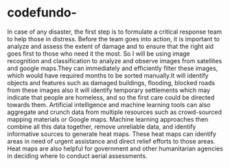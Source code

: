 # codefundo-

In case of any disaster, the first step is to formulate a critical response team to help those in distress. Before the team goes into action, it is important to analyze and assess the extent of damage and to ensure that the right aid goes first to those who need it the most. 
So I will be using image recognition and classification to analyze and observe images from satellites and google maps.They can immediately and efficiently filter these images, which would have required months to be sorted manually.It will identify objects and features such as damaged buildings, flooding, blocked roads from these images
also it will identify temporary settlements which may indicate that people are homeless, and so the first care could be directed towards them. 
Artificial intelligence and machine learning tools can also aggregate and crunch data from multiple resources such as crowd-sourced mapping materials or Google maps. Machine learning approaches then combine all this data together, remove unreliable data, and identify informative sources to generate heat maps. These heat maps can identify areas in need of urgent assistance and direct relief efforts to those areas. 
Heat maps are also helpful for government and other humanitarian agencies in deciding where to conduct aerial assessments.

